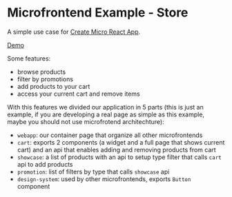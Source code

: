 # Microfrontend Example - Store

A simple use case for [Create Micro React App](https://github.com/matheusmr13/create-micro-react-app).

[Demo](https://matheusmr13.github.io/micro-store/)

Some features:

- browse products
- filter by promotions
- add products to your cart
- access your current cart and remove items

With this features we divided our application in 5 parts (this is just an example, if you are developing a real page as simple as this example, maybe you should not use microfrotend architechture):

- `webapp`: our container page that organize all other microfrontends
- `cart`: exports 2 components (a widget and a full page that shows current cart) and an api that enables adding and removing products from cart
- `showcase`: a list of products with an api to setup type filter that calls `cart` api to add products
- `promotion`: list of filters by type that calls `showcase` api
- `design-system`: used by other microfrontends, exports `Button` component
